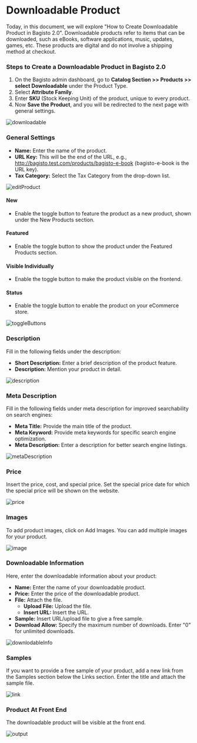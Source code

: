 # Downloadable Product 

Today, in this document, we will explore "How to Create Downloadable Product in Bagisto 2.0". Downloadable products refer to items that can be downloaded, such as eBooks, software applications, music, updates, games, etc. These products are digital and do not involve a shipping method at checkout.

### Steps to Create a Downloadable Product in Bagisto 2.0

1. On the Bagisto admin dashboard, go to **Catalog Section >> Products >> select Downloadable** under the Product Type.
2. Select **Attribute Family**.
3. Enter **SKU** (Stock Keeping Unit) of the product, unique to every product.
4. Now **Save the Product**, and you will be redirected to the next page with general settings.

![downloadable](../../assets/2.x/images/downloadable-product/downloadable.png)

### General Settings

- **Name:** Enter the name of the product.
- **URL Key:** This will be the end of the URL, e.g., http://bagisto.test.com/products/bagisto-e-book (bagisto-e-book is the URL key).
- **Tax Category:** Select the Tax Category from the drop-down list.

![editProduct](../../assets/2.x/images/downloadable-product/editProduct.png)

#### New

- Enable the toggle button to feature the product as a new product, shown under the New Products section.

#### Featured

- Enable the toggle button to show the product under the Featured Products section.

#### Visible Individually

- Enable the toggle button to make the product visible on the frontend.

#### Status

- Enable the toggle button to enable the product on your eCommerce store.

![toggleButtons](../../assets/2.x/images/downloadable-product/toggleButtons.png)

### Description

Fill in the following fields under the description:

- **Short Description:** Enter a brief description of the product feature.
- **Description:** Mention your product in detail.

![description](../../assets/2.x/images/downloadable-product/description.png)

### Meta Description

Fill in the following fields under meta description for improved searchability on search engines:

- **Meta Title:** Provide the main title of the product.
- **Meta Keyword:** Provide meta keywords for specific search engine optimization.
- **Meta Description:** Enter a description for better search engine listings.

![metaDescription](../../assets/2.x/images/downloadable-product/metaDescription.png)

### Price

Insert the price, cost, and special price. Set the special price date for which the special price will be shown on the website.

![price](../../assets/2.x/images/downloadable-product/price.png)

### Images

To add product images, click on Add Images. You can add multiple images for your product.

![image](../../assets/2.x/images/downloadable-product/image.png)

### Downloadable Information

Here, enter the downloadable information about your product:

- **Name:** Enter the name of your downloadable product.
- **Price:** Enter the price of the downloadable product.
- **File:** Attach the file.
  - **Upload File:** Upload the file.
  - **Insert URL:** Insert the URL.
- **Sample:** Insert URL/upload file to give a free sample.
- **Download Allow:** Specify the maximum number of downloads. Enter "0" for unlimited downloads.

![downlodableInfo](../../assets/2.x/images/downloadable-product/downlodableInfo.png)

### Samples

If you want to provide a free sample of your product, add a new link from the Samples section below the Links section. Enter the title and attach the sample file.

![link](../../assets/2.x/images/downloadable-product/link.png)

### Product At Front End

The downloadable product will be visible at the front end.

![output](../../assets/2.x/images/downloadable-product/output.png)

